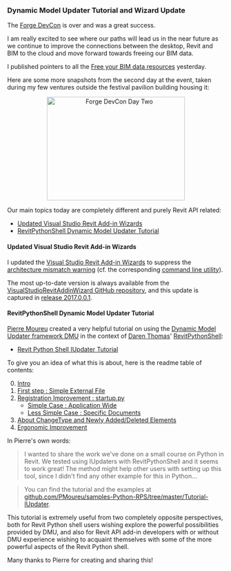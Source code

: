 <head>
<title>The Building Coder</title>
<meta http-equiv="Content-Type" content="text/html; charset=utf-8"/>
<link rel="stylesheet" type="text/css" href="3dwc.css"/>
<script src="https://cdn.rawgit.com/google/code-prettify/master/loader/run_prettify.js?autoload=true" defer="defer"></script>
</head>

<!---

 #revitapi #3dwebcoder @AutodeskForge #ForgeDevCon

 #3dwebcoder #revitapi @AutodeskForge #ForgeDevCon

&ndash; ...

-->

### Dynamic Model Updater Tutorial and Wizard Update

The [Forge DevCon](http://forge.autodesk.com/conference) is over and was a great success.

I am really excited to see where our paths will lead us in the near future as we continue to improve the connections between the desktop, Revit and BIM to the cloud and move forward towards freeing our BIM data.

I published pointers to all the [Free your BIM data resources](http://thebuildingcoder.typepad.com/blog/2016/06/free-your-bim-data-and-roomedit3d-thee-legged-forge-oauth.html) yesterday.

Here are some more snapshots from the second day at the event, taken during my few ventures outside the festival pavilion building housing it:

<center>
<a data-flickr-embed="true"  href="https://www.flickr.com/photos/jeremytammik/albums/72157667200995543" title="Forge DevCon Day Two"><img src="https://c5.staticflickr.com/8/7083/27118989604_9b08c2bab8_n.jpg" width="320" height="240" alt="Forge DevCon Day Two"></a><script async src="//embedr.flickr.com/assets/client-code.js" charset="utf-8"></script>
</center>

Our main topics today are completely different and purely Revit API related:

- [Updated Visual Studio Revit Add-in Wizards](#2)
- [RevitPythonShell Dynamic Model Updater Tutorial](#3)


#### <a name="2"></a>Updated Visual Studio Revit Add-in Wizards

I updated
the [Visual Studio Revit Add-in Wizards](http://thebuildingcoder.typepad.com/blog/about-the-author.html#5.20)
to suppress
the [architecture mismatch warning](http://thebuildingcoder.typepad.com/blog/2013/06/processor-architecture-mismatch-warning.html)
(cf. the corresponding [command line utility](http://thebuildingcoder.typepad.com/blog/2013/07/recursively-disable-architecture-mismatch-warning.html)).

The most up-to-date version is always available from
the [VisualStudioRevitAddinWizard GitHub repository](https://github.com/jeremytammik/VisualStudioRevitAddinWizard),
and this update is captured
in [release 2017.0.0.1](https://github.com/jeremytammik/VisualStudioRevitAddinWizard/releases/tag/2017.0.0.1).


#### <a name="3"></a>RevitPythonShell Dynamic Model Updater Tutorial

[Pierre Moureu](https://github.com/PMoureu) created a very helpful tutorial on using
the [Dynamic Model Updater framework DMU](http://thebuildingcoder.typepad.com/blog/about-the-author.html#5.31) in the context
of [Daren Thomas](https://github.com/daren-thomas)'
[RevitPythonShell](https://github.com/architecture-building-systems/revitpythonshell):

- [Revit Python Shell IUpdater Tutorial](https://github.com/PMoureu/samples-Python-RPS/tree/master/Tutorial-IUpdater)

To give you an idea of what this is about, here is the readme table of contents:

0. [Intro](https://github.com/PMoureu/samples-Python-RPS/tree/master/Tutorial-IUpdater#intro)
1. [First step : Simple External File](https://github.com/PMoureu/samples-Python-RPS/tree/master/Tutorial-IUpdater#i-first-step--simple-external-file)
2. [Registration Improvement : startup.py](https://github.com/PMoureu/samples-Python-RPS/tree/master/Tutorial-IUpdater#ii-registration-improvement--startuppy)
    - [Simple Case : Application Wide](https://github.com/PMoureu/samples-Python-RPS/tree/master/Tutorial-IUpdater#simple-case--application-wide)
    - [Less Simple Case : Specific Documents](https://github.com/PMoureu/samples-Python-RPS/tree/master/Tutorial-IUpdater#less-simple-case--specific-documents)
3. [About ChangeType and Newly Added/Deleted Elements](https://github.com/PMoureu/samples-Python-RPS/tree/master/Tutorial-IUpdater#iii-about-changetype-and-newly-addeddeleted-elements)
4. [Ergonomic Improvement](https://github.com/PMoureu/samples-Python-RPS/tree/master/Tutorial-IUpdater#iv-ergonomic-improvement)

In Pierre's own words:

> I wanted to share the work we've done on a small course on Python in Revit.
> We tested using IUpdaters with RevitPythonShell and it seems to work great!
> The method might help other users with setting up this tool, since I didn't find any other example for this in Python...

> You can find the tutorial and the examples at
[github.com/PMoureu/samples-Python-RPS/tree/master/Tutorial-IUpdater](https://github.com/PMoureu/samples-Python-RPS/tree/master/Tutorial-IUpdater).

This tutorial is extremely useful from two completely opposite perspectives, both for Revit Python shell users wishing explore the powerful possibilities provided by DMU, and also for Revit API add-in developers with or without DMU experience wishing to acquaint themselves with some of the more powerful aspects of the Revit Python shell.

Many thanks to Pierre for creating and sharing this!

